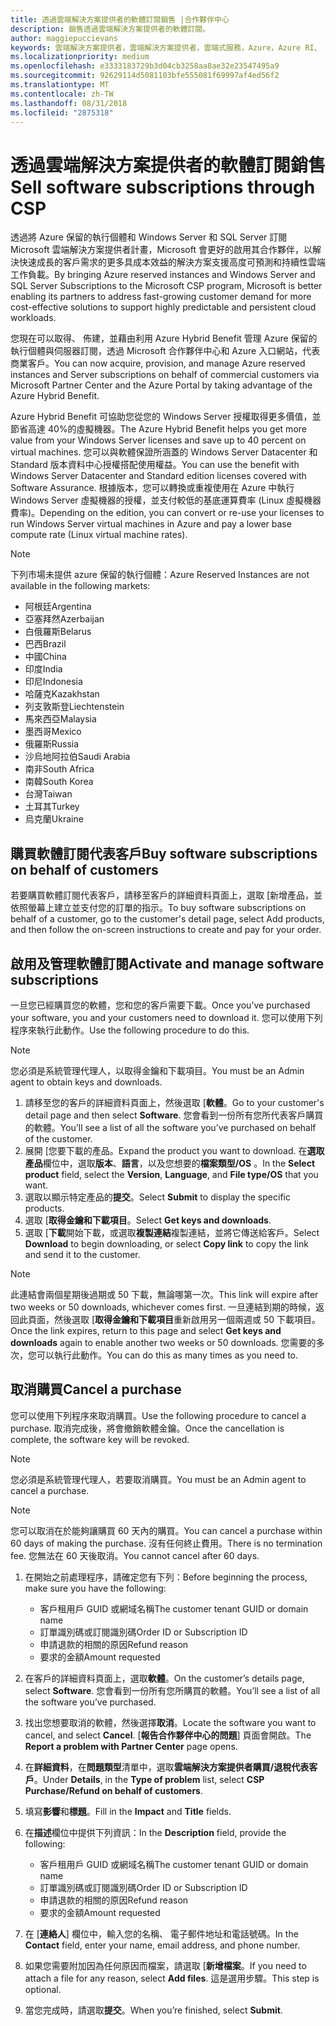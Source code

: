 ```yaml
---
title: 透過雲端解決方案提供者的軟體訂閱銷售 |合作夥伴中心
description: 銷售透過雲端解決方案提供者的軟體訂閱。
author: maggiepuccievans
keywords: 雲端解決方案提供者，雲端解決方案提供者，雲端式服務，Azure，Azure RI、 Windows Server、 SQL Server 的軟體訂閱
ms.localizationpriority: medium
ms.openlocfilehash: e3333183729b3d04cb3258aa8ae32e23547495a9
ms.sourcegitcommit: 92629114d5081103bfe555081f69997af4ed56f2
ms.translationtype: MT
ms.contentlocale: zh-TW
ms.lasthandoff: 08/31/2018
ms.locfileid: "2875318"
---
```

# <a name="sell-software-subscriptions-through-csp"></a><span data-ttu-id="7579d-104">透過雲端解決方案提供者的軟體訂閱銷售</span><span class="sxs-lookup"><span data-stu-id="7579d-104">Sell software subscriptions through CSP</span></span>

<span data-ttu-id="7579d-105">透過將 Azure 保留的執行個體和 Windows Server 和 SQL Server 訂閱 Microsoft 雲端解決方案提供者計畫，Microsoft 會更好的啟用其合作夥伴，以解決快速成長的客戶需求的更多具成本效益的解決方案支援高度可預測和持續性雲端工作負載。</span><span class="sxs-lookup"><span data-stu-id="7579d-105">By bringing Azure reserved instances and Windows Server and SQL Server Subscriptions to the Microsoft CSP program, Microsoft is better enabling its partners to address fast-growing customer demand for more cost-effective solutions to support highly predictable and persistent cloud workloads.</span></span> 

<span data-ttu-id="7579d-106">您現在可以取得、 佈建，並藉由利用 Azure Hybrid Benefit 管理 Azure 保留的執行個體與伺服器訂閱，透過 Microsoft 合作夥伴中心和 Azure 入口網站，代表商業客戶。</span><span class="sxs-lookup"><span data-stu-id="7579d-106">You can now acquire, provision, and manage Azure reserved instances and Server subscriptions on behalf of commercial customers via Microsoft Partner Center and the Azure Portal by taking advantage of the Azure Hybrid Benefit.</span></span> 

<span data-ttu-id="7579d-107">Azure Hybrid Benefit 可協助您從您的 Windows Server 授權取得更多價值，並節省高達 40%的虛擬機器。</span><span class="sxs-lookup"><span data-stu-id="7579d-107">The Azure Hybrid Benefit helps you get more value from your Windows Server licenses and save up to 40 percent on virtual machines.</span></span> <span data-ttu-id="7579d-108">您可以與軟體保證所涵蓋的 Windows Server Datacenter 和 Standard 版本資料中心授權搭配使用權益。</span><span class="sxs-lookup"><span data-stu-id="7579d-108">You can use the benefit with Windows Server Datacenter and Standard edition licenses covered with Software Assurance.</span></span> <span data-ttu-id="7579d-109">根據版本，您可以轉換或重複使用在 Azure 中執行 Windows Server 虛擬機器的授權，並支付較低的基底運算費率 (Linux 虛擬機器費率)。</span><span class="sxs-lookup"><span data-stu-id="7579d-109">Depending on the edition, you can convert or re-use your licenses to run Windows Server virtual machines in Azure and pay a lower base compute rate (Linux virtual machine rates).</span></span>

> [!NOTE]  
> <span data-ttu-id="7579d-110">下列市場未提供 azure 保留的執行個體：</span><span class="sxs-lookup"><span data-stu-id="7579d-110">Azure Reserved Instances are not available in the following markets:</span></span>  
> * <span data-ttu-id="7579d-111">阿根廷</span><span class="sxs-lookup"><span data-stu-id="7579d-111">Argentina</span></span>
> * <span data-ttu-id="7579d-112">亞塞拜然</span><span class="sxs-lookup"><span data-stu-id="7579d-112">Azerbaijan</span></span>
> * <span data-ttu-id="7579d-113">白俄羅斯</span><span class="sxs-lookup"><span data-stu-id="7579d-113">Belarus</span></span>
> * <span data-ttu-id="7579d-114">巴西</span><span class="sxs-lookup"><span data-stu-id="7579d-114">Brazil</span></span>
> * <span data-ttu-id="7579d-115">中國</span><span class="sxs-lookup"><span data-stu-id="7579d-115">China</span></span>
> * <span data-ttu-id="7579d-116">印度</span><span class="sxs-lookup"><span data-stu-id="7579d-116">India</span></span>
> * <span data-ttu-id="7579d-117">印尼</span><span class="sxs-lookup"><span data-stu-id="7579d-117">Indonesia</span></span>
> * <span data-ttu-id="7579d-118">哈薩克</span><span class="sxs-lookup"><span data-stu-id="7579d-118">Kazakhstan</span></span>
> * <span data-ttu-id="7579d-119">列支敦斯登</span><span class="sxs-lookup"><span data-stu-id="7579d-119">Liechtenstein</span></span>
> * <span data-ttu-id="7579d-120">馬來西亞</span><span class="sxs-lookup"><span data-stu-id="7579d-120">Malaysia</span></span>
> * <span data-ttu-id="7579d-121">墨西哥</span><span class="sxs-lookup"><span data-stu-id="7579d-121">Mexico</span></span>
> * <span data-ttu-id="7579d-122">俄羅斯</span><span class="sxs-lookup"><span data-stu-id="7579d-122">Russia</span></span>
> * <span data-ttu-id="7579d-123">沙烏地阿拉伯</span><span class="sxs-lookup"><span data-stu-id="7579d-123">Saudi Arabia</span></span>
> * <span data-ttu-id="7579d-124">南非</span><span class="sxs-lookup"><span data-stu-id="7579d-124">South Africa</span></span>
> * <span data-ttu-id="7579d-125">南韓</span><span class="sxs-lookup"><span data-stu-id="7579d-125">South Korea</span></span>
> * <span data-ttu-id="7579d-126">台灣</span><span class="sxs-lookup"><span data-stu-id="7579d-126">Taiwan</span></span>
> * <span data-ttu-id="7579d-127">土耳其</span><span class="sxs-lookup"><span data-stu-id="7579d-127">Turkey</span></span>
> * <span data-ttu-id="7579d-128">烏克蘭</span><span class="sxs-lookup"><span data-stu-id="7579d-128">Ukraine</span></span>

## <a name="buy-software-subscriptions-on-behalf-of-customers"></a><span data-ttu-id="7579d-129">購買軟體訂閱代表客戶</span><span class="sxs-lookup"><span data-stu-id="7579d-129">Buy software subscriptions on behalf of customers</span></span>

<span data-ttu-id="7579d-130">若要購買軟體訂閱代表客戶，請移至客戶的詳細資料頁面上，選取 [新增產品，並依照螢幕上建立並支付您的訂單的指示。</span><span class="sxs-lookup"><span data-stu-id="7579d-130">To buy software subscriptions on behalf of a customer, go to the customer's detail page, select Add products, and then follow the on-screen instructions to create and pay for your order.</span></span>

## <a name="activate-and-manage-software-subscriptions"></a><span data-ttu-id="7579d-131">啟用及管理軟體訂閱</span><span class="sxs-lookup"><span data-stu-id="7579d-131">Activate and manage software subscriptions</span></span>

<span data-ttu-id="7579d-132">一旦您已經購買您的軟體，您和您的客戶需要下載。</span><span class="sxs-lookup"><span data-stu-id="7579d-132">Once you’ve purchased your software, you and your customers need to download it.</span></span> <span data-ttu-id="7579d-133">您可以使用下列程序來執行此動作。</span><span class="sxs-lookup"><span data-stu-id="7579d-133">Use the following procedure to do this.</span></span> 

>[!NOTE]
><span data-ttu-id="7579d-134">您必須是系統管理代理人，以取得金鑰和下載項目。</span><span class="sxs-lookup"><span data-stu-id="7579d-134">You must be an Admin agent to obtain keys and downloads.</span></span> 

1. <span data-ttu-id="7579d-135">請移至您的客戶的詳細資料頁面上，然後選取 [**軟體**。</span><span class="sxs-lookup"><span data-stu-id="7579d-135">Go to your customer's detail page and then select **Software**.</span></span> <span data-ttu-id="7579d-136">您會看到一份所有您所代表客戶購買的軟體。</span><span class="sxs-lookup"><span data-stu-id="7579d-136">You’ll see a list of all the software you’ve purchased on behalf of the customer.</span></span> 
2.  <span data-ttu-id="7579d-137">展開 [您要下載的產品。</span><span class="sxs-lookup"><span data-stu-id="7579d-137">Expand the product you want to download.</span></span> <span data-ttu-id="7579d-138">在**選取產品**欄位中，選取**版本**、**語言**，以及您想要的**檔案類型/OS** 。</span><span class="sxs-lookup"><span data-stu-id="7579d-138">In the **Select product** field, select the **Version**, **Language**, and **File type/OS** that you want.</span></span> 
3.  <span data-ttu-id="7579d-139">選取以顯示特定產品的**提交**。</span><span class="sxs-lookup"><span data-stu-id="7579d-139">Select **Submit** to display the specific products.</span></span> 
4.  <span data-ttu-id="7579d-140">選取 [**取得金鑰和下載項目**。</span><span class="sxs-lookup"><span data-stu-id="7579d-140">Select **Get keys and downloads**.</span></span> 
5.  <span data-ttu-id="7579d-141">選取 [**下載**開始下載，或選取**複製連結**複製連結，並將它傳送給客戶。</span><span class="sxs-lookup"><span data-stu-id="7579d-141">Select **Download** to begin downloading, or select **Copy link** to copy the link and send it to the customer.</span></span> 

>[!NOTE]
><span data-ttu-id="7579d-142">此連結會兩個星期後過期或 50 下載，無論哪第一次。</span><span class="sxs-lookup"><span data-stu-id="7579d-142">This link will expire after two weeks or 50 downloads, whichever comes first.</span></span> <span data-ttu-id="7579d-143">一旦連結到期的時候，返回此頁面，然後選取 [**取得金鑰和下載項目**重新啟用另一個兩週或 50 下載項目。</span><span class="sxs-lookup"><span data-stu-id="7579d-143">Once the link expires, return to this page and select **Get keys and downloads** again to enable another two weeks or 50 downloads.</span></span> <span data-ttu-id="7579d-144">您需要的多次，您可以執行此動作。</span><span class="sxs-lookup"><span data-stu-id="7579d-144">You can do this as many times as you need to.</span></span> 


## <a name="cancel-a-purchase"></a><span data-ttu-id="7579d-145">取消購買</span><span class="sxs-lookup"><span data-stu-id="7579d-145">Cancel a purchase</span></span>
<span data-ttu-id="7579d-146">您可以使用下列程序來取消購買。</span><span class="sxs-lookup"><span data-stu-id="7579d-146">Use the following procedure to cancel a purchase.</span></span> <span data-ttu-id="7579d-147">取消完成後，將會撤銷軟體金鑰。</span><span class="sxs-lookup"><span data-stu-id="7579d-147">Once the cancellation is complete, the software key will be revoked.</span></span> 

>[!NOTE]
><span data-ttu-id="7579d-148">您必須是系統管理代理人，若要取消購買。</span><span class="sxs-lookup"><span data-stu-id="7579d-148">You must be an Admin agent to cancel a purchase.</span></span> 

>[!NOTE]
><span data-ttu-id="7579d-149">您可以取消在於能夠讓購買 60 天內的購買。</span><span class="sxs-lookup"><span data-stu-id="7579d-149">You can cancel a purchase within 60 days of making the purchase.</span></span> <span data-ttu-id="7579d-150">沒有任何終止費用。</span><span class="sxs-lookup"><span data-stu-id="7579d-150">There is no termination fee.</span></span> <span data-ttu-id="7579d-151">您無法在 60 天後取消。</span><span class="sxs-lookup"><span data-stu-id="7579d-151">You cannot cancel after 60 days.</span></span> 

1.  <span data-ttu-id="7579d-152">在開始之前處理程序，請確定您有下列：</span><span class="sxs-lookup"><span data-stu-id="7579d-152">Before beginning the process, make sure you have the following:</span></span> 
    -   <span data-ttu-id="7579d-153">客戶租用戶 GUID 或網域名稱</span><span class="sxs-lookup"><span data-stu-id="7579d-153">The customer tenant GUID or domain name</span></span>
    -   <span data-ttu-id="7579d-154">訂單識別碼或訂閱識別碼</span><span class="sxs-lookup"><span data-stu-id="7579d-154">Order ID or Subscription ID</span></span>
    -   <span data-ttu-id="7579d-155">申請退款的相關的原因</span><span class="sxs-lookup"><span data-stu-id="7579d-155">Refund reason</span></span>
    -   <span data-ttu-id="7579d-156">要求的金額</span><span class="sxs-lookup"><span data-stu-id="7579d-156">Amount requested</span></span>

2.  <span data-ttu-id="7579d-157">在客戶的詳細資料頁面上，選取**軟體**。</span><span class="sxs-lookup"><span data-stu-id="7579d-157">On the customer’s details page, select **Software**.</span></span> <span data-ttu-id="7579d-158">您會看到一份所有您所購買的軟體。</span><span class="sxs-lookup"><span data-stu-id="7579d-158">You’ll see a list of all the software you’ve purchased.</span></span> 

3.  <span data-ttu-id="7579d-159">找出您想要取消的軟體，然後選擇**取消**。</span><span class="sxs-lookup"><span data-stu-id="7579d-159">Locate the software you want to cancel, and select **Cancel**.</span></span> <span data-ttu-id="7579d-160">[**報告合作夥伴中心的問題**\] 頁面會開啟。</span><span class="sxs-lookup"><span data-stu-id="7579d-160">The **Report a problem with Partner Center** page opens.</span></span> 

4.  <span data-ttu-id="7579d-161">在**詳細資料**，在**問題類型**清單中，選取**雲端解決方案提供者購買/退稅代表客戶**。</span><span class="sxs-lookup"><span data-stu-id="7579d-161">Under **Details**, in the **Type of problem** list, select **CSP Purchase/Refund on behalf of customers**.</span></span>

5.  <span data-ttu-id="7579d-162">填寫**影響**和**標題**。</span><span class="sxs-lookup"><span data-stu-id="7579d-162">Fill in the **Impact** and **Title** fields.</span></span> 

6.  <span data-ttu-id="7579d-163">在**描述**欄位中提供下列資訊：</span><span class="sxs-lookup"><span data-stu-id="7579d-163">In the **Description** field, provide the following:</span></span> 
    -   <span data-ttu-id="7579d-164">客戶租用戶 GUID 或網域名稱</span><span class="sxs-lookup"><span data-stu-id="7579d-164">The customer tenant GUID or domain name</span></span>
    -   <span data-ttu-id="7579d-165">訂單識別碼或訂閱識別碼</span><span class="sxs-lookup"><span data-stu-id="7579d-165">Order ID or Subscription ID</span></span>
    -   <span data-ttu-id="7579d-166">申請退款的相關的原因</span><span class="sxs-lookup"><span data-stu-id="7579d-166">Refund reason</span></span>
    -   <span data-ttu-id="7579d-167">要求的金額</span><span class="sxs-lookup"><span data-stu-id="7579d-167">Amount requested</span></span>

7.  <span data-ttu-id="7579d-168">在 [**連絡人**] 欄位中，輸入您的名稱、 電子郵件地址和電話號碼。</span><span class="sxs-lookup"><span data-stu-id="7579d-168">In the **Contact** field, enter your name, email address, and phone number.</span></span> 

8.  <span data-ttu-id="7579d-169">如果您需要附加因為任何原因而檔案，請選取 [**新增檔案**。</span><span class="sxs-lookup"><span data-stu-id="7579d-169">If you need to attach a file for any reason, select **Add files**.</span></span> <span data-ttu-id="7579d-170">這是選用步驟。</span><span class="sxs-lookup"><span data-stu-id="7579d-170">This step is optional.</span></span> 

9.  <span data-ttu-id="7579d-171">當您完成時，請選取**提交**。</span><span class="sxs-lookup"><span data-stu-id="7579d-171">When you’re finished, select **Submit**.</span></span>
